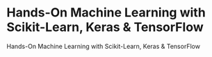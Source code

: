 # Hands-On Machine Learning with Scikit-Learn, Keras & TensorFlow
Hands-On Machine Learning with Scikit-Learn, Keras & TensorFlow

